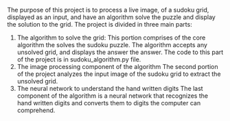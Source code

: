 The purpose of this project is to process a live image, of a sudoku grid, displayed as an input, and have an algorithm
solve the puzzle and display the solution to the grid.
The project is divided in three main parts:
1) The algorithm to solve the grid:
This portion comprises of the core algorithm the solves the sudoku puzzle. The algorithm accepts any unsolved grid, and
displays the answer the answer. The code to this part of the project is in sudoku_algorithm.py file.
2) The image processing component of the algorithm
The second portion of the project analyzes the input image of the sudoku grid to extract the unsolved grid.
3) The neural network to understand the hand written digits
The last component of the algorithm is a neural network that recognizes the hand written digits and converts them to digits
the computer can comprehend.

